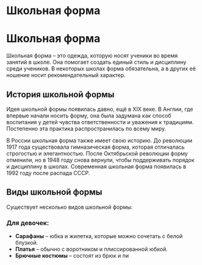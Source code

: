 # Школьная форма

# Школьная форма

Школьная форма – это одежда, которую носят ученики во время занятий в школе. Она помогает создать единый стиль и дисциплину среди учеников. В некоторых школах форма обязательна, а в других её ношение носит рекомендательный характер.

## История школьной формы

Идея школьной формы появилась давно, ещё в XIX веке. В Англии, где впервые начали носить форму, она была задумана как способ воспитания у детей чувства ответственности и уважения к традициям. Постепенно эта практика распространилась по всему миру.

В России школьная форма также имеет свою историю. До революции 1917 года существовала гимназическая форма, которая отличалась строгостью и элегантностью. После Октябрьской революции форму отменили, но в 1948 году снова вернули, чтобы поддерживать порядок и дисциплину в школах. Современная школьная форма появилась в 1992 году после распада СССР.

## Виды школьной формы

Существует несколько видов школьной формы:

### Для девочек:
- **Сарафаны** – юбка и жилетка, которые можно сочетать с белой блузкой.
- **Платья** – обычно с воротником и плиссированной юбкой.
- **Брючные костюмы** – состоят из брюк и пи